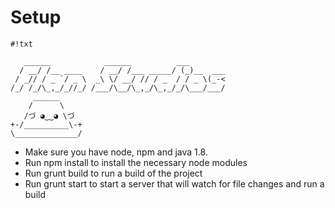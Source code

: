 
# Setup


```
#!txt

   ______            ______          ___
  / __/ /__ ____    / __/ /___ _____/ (_)__  ___
 / _// / _ `/ _ \  _\ \/ __/ // / _  / / _ \(_-<
/_/ /_/\_,_/_//_/ /___/\__/\_,_/\_,_/_/\___/___/
     ______
    /      \
   /づ ◕‿‿◕ \づ
+-/__________\-+
\______________/

```

* Make sure you have node, npm and java 1.8.
* Run npm install to install the necessary node modules
* Run grunt build to run a build of the project
* Run grunt start to start a server that will watch for file changes and run a build